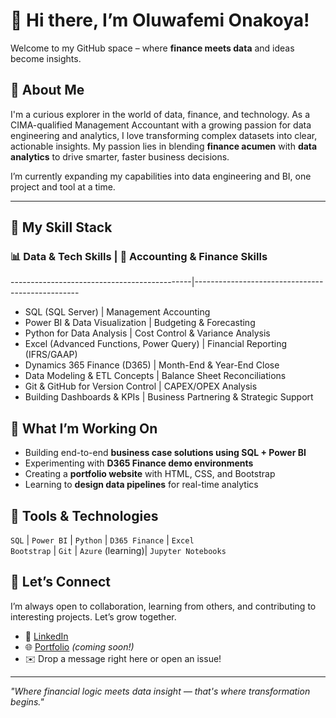 # 👋 Hi there, I’m Oluwafemi Onakoya!

Welcome to my GitHub space – where **finance meets data** and ideas become insights.

## 🚀 About Me
I'm a curious explorer in the world of data, finance, and technology. As a CIMA-qualified Management Accountant with a growing passion for data engineering and analytics, I love transforming complex datasets into clear, actionable insights. My passion lies in blending **finance acumen** with **data analytics** to drive smarter, faster business decisions.

I’m currently expanding my capabilities into data engineering and BI, one project and tool at a time.

---

## 🧠 My Skill Stack

### 📊 Data & Tech Skills                      | 💼 Accounting & Finance Skills
---------------------------------------------|-------------------------------------------------
- SQL (SQL Server)                           | Management Accounting  
- Power BI & Data Visualization              | Budgeting & Forecasting  
- Python for Data Analysis                   | Cost Control & Variance Analysis  
- Excel (Advanced Functions, Power Query)    | Financial Reporting (IFRS/GAAP)  
- Dynamics 365 Finance (D365)                | Month-End & Year-End Close  
- Data Modeling & ETL Concepts               | Balance Sheet Reconciliations  
- Git & GitHub for Version Control           | CAPEX/OPEX Analysis  
- Building Dashboards & KPIs                 | Business Partnering & Strategic Support  

## 🌱 What I’m Working On
- Building end-to-end **business case solutions using SQL + Power BI**
- Experimenting with **D365 Finance demo environments**
- Creating a **portfolio website** with HTML, CSS, and Bootstrap
- Learning to **design data pipelines** for real-time analytics

## 🧰 Tools & Technologies
`SQL` | `Power BI` | `Python` | `D365 Finance` | `Excel`  
`Bootstrap` | `Git` | `Azure` (learning)| `Jupyter Notebooks`

## 🤝 Let’s Connect
I’m always open to collaboration, learning from others, and contributing to interesting projects. Let’s grow together.

- 💼 [LinkedIn](https://www.linkedin.com/in/your-profile/)
- 🌐 [Portfolio](https://your-portfolio-link.com) *(coming soon!)*
- ✉️ Drop a message right here or open an issue!

---

_"Where financial logic meets data insight — that's where transformation begins."_
